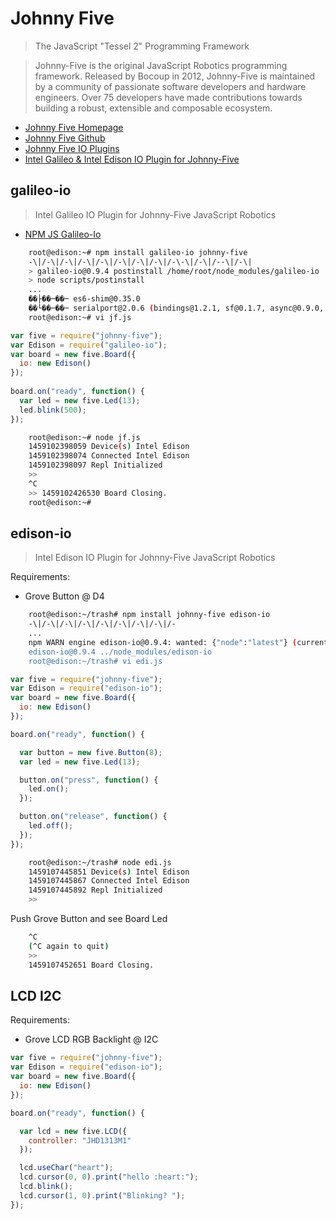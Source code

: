# Johnny Five

> The JavaScript "Tessel 2" Programming Framework

> Johnny-Five is the original JavaScript Robotics programming framework. Released by Bocoup in 2012, Johnny-Five is maintained by a community of passionate software developers and hardware engineers. Over 75 developers have made contributions towards building a robust, extensible and composable ecosystem.

- [Johnny Five Homepage](http://johnny-five.io/)
- [Johnny Five Github](https://github.com/rwaldron/johnny-five)
- [Johnny Five IO Plugins](https://github.com/rwaldron/johnny-five#io-plugins)
- [Intel Galileo & Intel Edison IO Plugin for Johnny-Five](https://github.com/rwaldron/galileo-io/)

## galileo-io

> Intel Galileo IO Plugin for Johnny-Five JavaScript Robotics

- [NPM JS Galileo-Io](https://www.npmjs.com/package/galileo-io)

```sh
    root@edison:~# npm install galileo-io johnny-five
    -\|/-\|/-\|/-\|/-\|/-\|/-\|/-\|/-\-\|/-\|/--\|/-\|
    > galileo-io@0.9.4 postinstall /home/root/node_modules/galileo-io
    > node scripts/postinstall
    ...
    ��├��─��─ es6-shim@0.35.0
    ��└��─��─ serialport@2.0.6 (bindings@1.2.1, sf@0.1.7, async@0.9.0, debug@2.2.0, optimist@0.6.1, nan@2.0.9)
    root@edison:~# vi jf.js
```

```js
var five = require("johnny-five");
var Edison = require("galileo-io");
var board = new five.Board({
  io: new Edison()
});
 
board.on("ready", function() {
  var led = new five.Led(13);
  led.blink(500);
});
```

```sh
    root@edison:~# node jf.js
    1459102398059 Device(s) Intel Edison  
    1459102398074 Connected Intel Edison  
    1459102398097 Repl Initialized  
    >> 
    ^C
    >> 1459102426530 Board Closing. 
    root@edison:~# 
```

## edison-io

> Intel Edison IO Plugin for Johnny-Five JavaScript Robotics

Requirements:

- Grove Button @ D4

```sh
    root@edison:~/trash# npm install johnny-five edison-io
    -\|/-\|/-\|/-\|/-\|/-\|/-\|/-\|/-
    ...
    npm WARN engine edison-io@0.9.4: wanted: {"node":"latest"} (current: {"node":"0.10.38",")
    edison-io@0.9.4 ../node_modules/edison-io
    root@edison:~/trash# vi edi.js
```

```js
var five = require("johnny-five");
var Edison = require("edison-io");
var board = new five.Board({
  io: new Edison()
});

board.on("ready", function() {

  var button = new five.Button(8);
  var led = new five.Led(13);

  button.on("press", function() {
    led.on();
  });

  button.on("release", function() {
    led.off();
  });
});
```

```sh
    root@edison:~/trash# node edi.js
    1459107445851 Device(s) Intel Edison  
    1459107445867 Connected Intel Edison  
    1459107445892 Repl Initialized  
    >> 
```

Push Grove Button and see Board Led

```sh
    ^C
    (^C again to quit)
    >> 
    1459107452651 Board Closing.  
```

## LCD I2C

Requirements:

- Grove LCD RGB Backlight @ I2C

```js
var five = require("johnny-five");
var Edison = require("edison-io");
var board = new five.Board({
  io: new Edison()
});

board.on("ready", function() {

  var lcd = new five.LCD({
    controller: "JHD1313M1"
  });

  lcd.useChar("heart");
  lcd.cursor(0, 0).print("hello :heart:");
  lcd.blink();
  lcd.cursor(1, 0).print("Blinking? ");
});
```